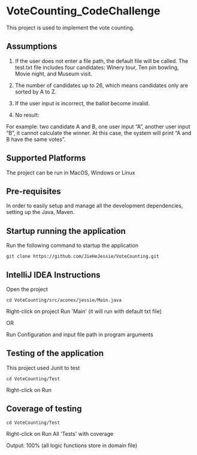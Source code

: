 
# VoteCounting_CodeChallenge

This project is used to implement the vote counting. 

## Assumptions

1. If the user does not enter a file path, the default file will be called. The test.txt file includes four candidates: Winery tour, Ten pin bowling, Movie night, and Museum visit.

2. The number of candidates up to 26, which means candidates only are sorted by A to Z.

3. If the user input is incorrect, the ballot become invalid. 

4. No result:

For example: two candidate A and B, one user input “A”, another user input “B”, it cannot calculate the winner. At this case, the system will print “A and B have the same votes”.

## Supported Platforms
The project can be run in MacOS, Windows or Linux 

## Pre-requisites
In order to easily setup and manage all the development dependencies, setting up the Java, Maven.

## Startup running the application

Run the following command to startup the application
```
git clone https://github.com/JieHeJessie/VoteCounting.git
```
## IntelliJ IDEA Instructions

Open the project 

```
cd VoteCounting/src/aconex/jessie/Main.java
```
Right-click on project
Run 'Main' (it will run with default txt file)

OR

Run Configuration and input file path in program arguments


## Testing of the application

This project used Junit to test

```
cd VoteCounting/Test
```
Right-click on Run

## Coverage of testing

```
cd VoteCounting/Test
```
Right-click on Run All 'Tests' with coverage

Output: 100% (all logic functions store in domain file)
